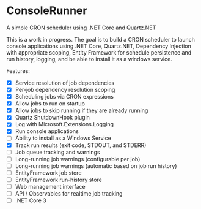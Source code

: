 # ConsoleRunner
A simple CRON scheduler using .NET Core and Quartz.NET

This is a work in progress. The goal is to build a CRON scheduler to launch console applications using .NET Core, Quartz.NET, Dependency Injection with appropriate scoping, Entity Framework for schedule persistence and run history, logging, and be able to install it as a windows service.

Features:
- [x] Service resolution of job dependencies
- [x] Per-job dependency resolution scoping
- [x] Scheduling jobs via CRON expressions
- [x] Allow jobs to run on startup
- [x] Allow jobs to skip running if they are already running
- [x] Quartz ShutdownHook plugin
- [x] Log with Microsoft.Extensions.Logging
- [x] Run console applications
- [ ] Ability to install as a Windows Service
- [x] Track run results (exit code, STDOUT, and STDERR)
- [ ] Job queue tracking and warnings
- [ ] Long-running job warnings (configurable per job)
- [ ] Long-running job warnings (automatic based on job run history)
- [ ] EntityFramework job store
- [ ] EntityFramework run-history store
- [ ] Web management interface
- [ ] API / Observables for realtime job tracking
- [ ] .NET Core 3
